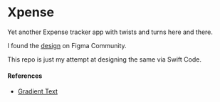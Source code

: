 # Xpense

Yet another Expense tracker app with twists and turns here and there.

I found the [design](https://www.figma.com/community/file/1321750884896601450/expensetracker-full-mobile-app) on Figma Community.

This repo is just my attempt at designing the same via Swift Code.

#### References

- [Gradient Text](https://stackoverflow.com/a/70030404)
